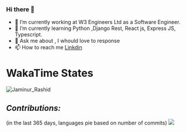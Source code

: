 ### Hi there 👋

- 🔭 I’m currently working at W3 Engineers Ltd as a Software Engineer.
- 🌱 I’m currently learning Python ,Django Rest,  React js, Express JS, Typescript.
- 💬 Ask me about , I whould love to response
- 📫 How to reach me [Linkdin](https://bd.linkedin.com/in/jaminur-rashid-609a56186?trk=people-guest_people_search-card)

# WakaTime States
<p><img align="center" src="https://github-readme-stats.vercel.app/api/wakatime?username=Jaminur_Rashid&layout=compact" alt="Jaminur_Rashid" /></p>

## _Contributions:_
 
(in the last 365 days, languages pie based on number of commits)
![](./profile-3d-contrib/profile-season-animate.svg)
